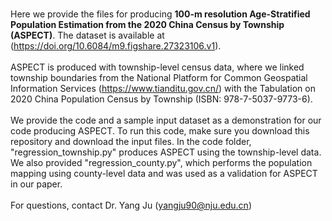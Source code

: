 <br>Here we provide the files for producing **100-m resolution Age-Stratified Population Estimation from the 2020 China Census by Township (ASPECT)**. The dataset is available at (https://doi.org/10.6084/m9.figshare.27323106.v1).<br/>
<br>ASPECT is produced with township-level census data, where we linked township boundaries from the National Platform for Common Geospatial Information Services (https://www.tianditu.gov.cn/) with the Tabulation on 2020 China Population Census by Township (ISBN: 978-7-5037-9773-6).<br/> 
<br>We provide the code and a sample input dataset as a demonstration for our code producing ASPECT. To run this code, make sure you download this repository and download the input files. In the code folder, "regression_township.py" produces ASPECT using the township-level data. We also provided "regression_county.py", which performs the population mapping using county-level data and was used as a validation for ASPECT in our paper.<br/>
<br>For questions, contact Dr. Yang Ju (yangju90@nju.edu.cn) <br/>
